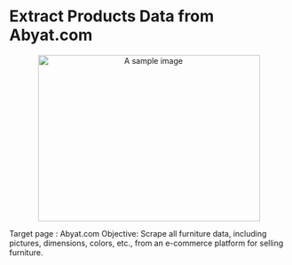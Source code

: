 # Extract Products Data from Abyat.com

<div align="center">
<img src="https://mir-s3-cdn-cf.behance.net/projects/404/9321df60072291.Y3JvcCwxMjgyLDEwMDMsMjA5LDUw.jpg" alt="A sample image" width="400" height="300">
</div>


Target page : Abyat.com
Objective: Scrape all furniture data, including pictures, dimensions, colors, etc., from an e-commerce platform for selling furniture. 
